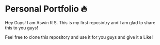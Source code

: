 # Personal Portfolio 🔥
Hey Guys! I am Aswin R S. This is my first reposiotry and I am glad to share this to you guys!

Feel free to clone this repository and use it for you guys and give it a Like!
